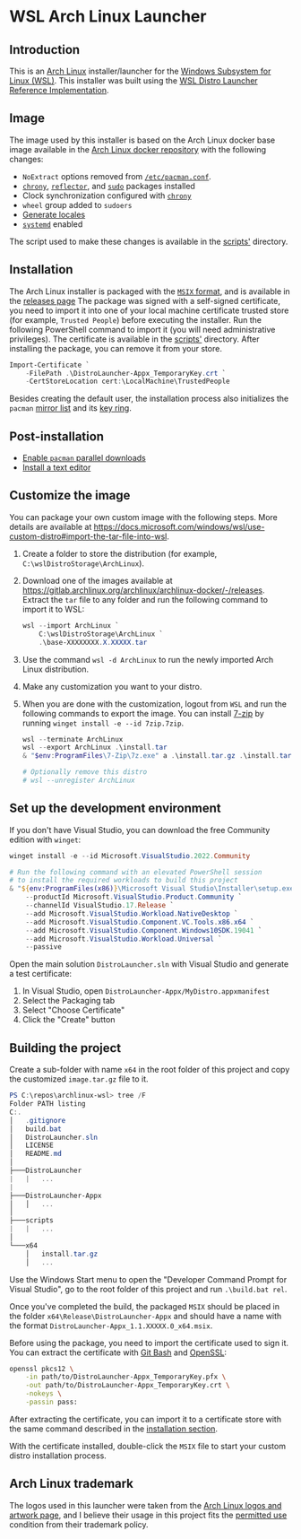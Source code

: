 # WSL Arch Linux Launcher

## Introduction

This is an [Arch Linux](https://archlinux.org) installer/launcher for the
[Windows Subsystem for Linux (WSL)](https://docs.microsoft.com/windows/wsl/).
This installer was built using the [WSL Distro Launcher Reference
Implementation](https://github.com/microsoft/WSL-DistroLauncher).

## Image

The image used by this installer is based on the Arch Linux docker base image
available in the [Arch Linux docker
repository](https://gitlab.archlinux.org/archlinux/archlinux-docker/-/releases)
with the following changes:

- `NoExtract` options removed from
[`/etc/pacman.conf`](https://archlinux.org/pacman/pacman.conf.5.html).
- [`chrony`](https://archlinux.org/packages/extra/x86_64/chrony/),
[`reflector`](https://archlinux.org/packages/extra/any/reflector/), and
[`sudo`](https://archlinux.org/packages/core/x86_64/sudo/) packages installed
- Clock synchronization configured with
[`chrony`](https://learn.microsoft.com/en-us/azure/virtual-machines/linux/time-sync#chrony)
- `wheel` group added to `sudoers`
- [Generate locales](https://wiki.archlinux.org/title/locale#Generating_locales)
- [`systemd`](https://aka.ms/wslsystemd) enabled

The script used to make these changes is available in the
[scripts'](./scripts/1-arch.sh) directory.

## Installation

The Arch Linux installer is packaged with the [`MSIX`
format](https://docs.microsoft.com/windows/msix/), and is available in the
[releases
page](https://github.com/DevelopersCommunity/WSL-DistroLauncher/releases) The
package was signed with a self-signed certificate, you need to import it into
one of your local machine certificate trusted store (for example, `Trusted
People`) before executing the installer. Run the following PowerShell command to
import it (you will need administrative privileges). The certificate is
available in the [scripts'](./scripts/DistroLauncher-Appx_TemporaryKey.crt)
directory. After installing the package, you can remove it from your store.

```powershell
Import-Certificate `
    -FilePath .\DistroLauncher-Appx_TemporaryKey.crt `
    -CertStoreLocation cert:\LocalMachine\TrustedPeople
```

Besides creating the default user, the installation process also initializes the
`pacman` [mirror list](https://wiki.archlinux.org/title/mirrors) and its [key
ring](https://wiki.archlinux.org/title/Pacman/Package_signing#Resetting_all_the_keys).

## Post-installation

- [Enable `pacman` parallel
downloads](https://wiki.archlinux.org/title/Pacman#Enabling_parallel_downloads)
- [Install a text
editor](https://wiki.archlinux.org/title/Category:Text_editors)

## Customize the image

You can package your own custom image with the following steps. More details are
available at
<https://docs.microsoft.com/windows/wsl/use-custom-distro#import-the-tar-file-into-wsl>.

1. Create a folder to store the distribution (for example,
`C:\wslDistroStorage\ArchLinux`).
1. Download one of the images available at
<https://gitlab.archlinux.org/archlinux/archlinux-docker/-/releases>. Extract
the `tar` file to any folder and run the following command to import it to WSL:

    ```powershell
    wsl --import ArchLinux `
        C:\wslDistroStorage\ArchLinux `
        .\base-XXXXXXXX.X.XXXXX.tar
    ```

1. Use the command `wsl -d ArchLinux` to run the newly imported Arch Linux
distribution.
1. Make any customization you want to your distro.
1. When you are done with the customization, logout from `WSL` and run the
following commands to export the image. You can install
[7-zip](https://7-zip.org/) by running `winget install -e --id 7zip.7zip`.

    ```powershell
    wsl --terminate ArchLinux
    wsl --export ArchLinux .\install.tar
    & "$env:ProgramFiles\7-Zip\7z.exe" a .\install.tar.gz .\install.tar
    
    # Optionally remove this distro
    # wsl --unregister ArchLinux
    ```

## Set up the development environment

If you don't have Visual Studio, you can download the free Community edition
with `winget`:

```powershell
winget install -e --id Microsoft.VisualStudio.2022.Community

# Run the following command with an elevated PowerShell session
# to install the required workloads to build this project
& "${env:ProgramFiles(x86)}\Microsoft Visual Studio\Installer\setup.exe" modify `
    --productId Microsoft.VisualStudio.Product.Community `
    --channelId VisualStudio.17.Release `
    --add Microsoft.VisualStudio.Workload.NativeDesktop `
    --add Microsoft.VisualStudio.Component.VC.Tools.x86.x64 `
    --add Microsoft.VisualStudio.Component.Windows10SDK.19041 `
    --add Microsoft.VisualStudio.Workload.Universal `
    --passive
```

Open the main solution `DistroLauncher.sln` with Visual Studio and generate a
test certificate:

1. In Visual Studio, open `DistroLauncher-Appx/MyDistro.appxmanifest`
1. Select the Packaging tab
1. Select "Choose Certificate"
1. Click the "Create" button

## Building the project

Create a sub-folder with name `x64` in the root folder of this project and copy
the customized `image.tar.gz` file to it.

```powershell
PS C:\repos\archlinux-wsl> tree /F
Folder PATH listing
C:.
│   .gitignore
│   build.bat
│   DistroLauncher.sln
│   LICENSE
│   README.md
│
├───DistroLauncher
|   |   ...
|
├───DistroLauncher-Appx
│   │   ...
│
├───scripts
|   |   ...
│
└───x64
    │   install.tar.gz
    │   ...
```

Use the Windows Start menu to open the "Developer Command Prompt for Visual
Studio", go to the root folder of this project and run `.\build.bat rel`.

Once you've completed the build, the packaged `MSIX` should be placed in the
folder `x64\Release\DistroLauncher-Appx` and should have a name with the format
`DistroLauncher-Appx_1.1.XXXXX.0_x64.msix`.

Before using the package, you need to import the certificate used to sign it.
You can extract the certificate with [Git Bash](https://gitforwindows.org/)
and [OpenSSL](https://www.openssl.org/):

```bash
openssl pkcs12 \
    -in path/to/DistroLauncher-Appx_TemporaryKey.pfx \
    -out path/to/DistroLauncher-Appx_TemporaryKey.crt \
    -nokeys \
    -passin pass:
```

After extracting the certificate, you can import it to a certificate store with
the same command described in the [installation section](#installation).

With the certificate installed, double-click the `MSIX` file to start your
custom distro installation process.

## Arch Linux trademark

The logos used in this launcher were taken from the [Arch Linux logos and
artwork page](https://archlinux.org/art/), and I believe their usage in this
project fits the [permitted
use](https://wiki.archlinux.org/title/DeveloperWiki:TrademarkPolicy#Permitted_Use)
condition from their trademark policy.
